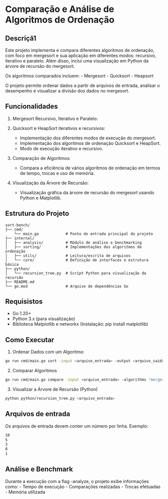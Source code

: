 
# Comparação e Análise de Algoritmos de Ordenação

## Descriçã1

Este projeto implementa e compara diferentes algoritmos de ordenação, com foco em mergesort e sua aplicação em diferentes modos: recursivo, iterativo e paralelo. Além disso, inclui uma visualização em Python da árvore de recursão do mergesort.

Os algoritmos comparados incluem:
    - Mergesort
    - Quicksort
    - Heapsort

O projeto permite ordenar dados a partir de arquivos de entrada, analisar o desempenho e visualizar a divisão dos dados no mergesort.

## Funcionalidades

1. Mergesort Recursivo, Iterativo e Paralelo:

2. Quicksort e HeapSort iterativos e recursivos:
    - Implementação dos diferentes modos de execução do mergesort.
    - Implementação dos algoritmos de ordenação Quicksort e HeapSort.
    - Modo de execução iterativo e recursivo.

3. Comparação de Algoritmos:
    - Compara a eficiência de vários algoritmos de ordenação em termos de tempo, trocas e uso de memória.

4. Visualização da Árvore de Recursão:
    - Visualização gráfica da árvore de recursão do mergesort usando Python e Matplotlib.

## Estrutura do Projeto

```shell
sort-bench/
├── cmd/
    └── main.go            # Ponto de entrada principal do projeto
├── internal/
│   ├── analysis/          # Módulo de análise e benchmarking
│   ├── sorting/           # Implementações dos algoritmos de ordenação
│   ├── utils/             # Leitura/escrita de arquivos
│   └── core/              # Definição de interfaces e estrutura básica
├── python/
│   └── recursion_tree.py  # Script Python para visualização da recursão
├── README.md
└── go.mod                 # Arquivo de dependências Go
```

## Requisistos

- Go 1.20+
- Python 3.x (para visualização)
- Biblioteca Matplotlib e networkx (Instalação: pip install matplotlib)

## Como Executar

1. Ordenar Dados com um Algoritmo:

```bash
go run cmd/main.go sort -input <arquivo_entrada> -output <arquivo_saida> -algo mergesort -mode recursive -analyze
```

2. Comparar Algoritmos

```bash
go run cmd/main.go compare -input <arquivo_entrada> -algorithms "mergesort,quicksort"
```

3. Visualizar a Árvore de Recursão (Python)

```bash
python python/recursion_tree.py <arquivo_entrada>
```

## Arquivos de entrada

Os arquivos de entrada devem conter um número por linha. Exemplo:

```txt
10
5
3
8
1
```

## Análise e Benchmark

Durante a execução com a flag -analyze, o projeto exibe informações como:
    - Tempo de execução
    - Comparações realizadas
    - Trocas efetuadas
    - Memória utilizada
